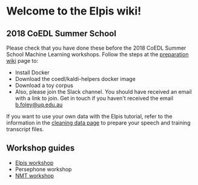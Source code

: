 # Welcome to the Elpis wiki!


## 2018 CoEDL Summer School 

Please check that you have done these before the 2018 CoEDL Summer School Machine Learning workshops. Follow the steps at the [preparation wiki](2018-summer-workshop-preparation) page to:

- Install Docker
- Download the coedl/kaldi-helpers docker image
- Download a toy corpus
- Also, please join the Slack channel. You should have received an email with a link to join. Get in touch if you haven't received the email b.foley@uq.edu.au

If you want to use your own data with the Elpis tutorial, refer to the information in the [cleaning data page](cleaning-data) to prepare your speech and training transcript files. 


## Workshop guides

- [Elpis workshop](2018-summer-workshop-elpis-steps)
- Persephone workshop
- [NMT workshop](nmt-steps)

